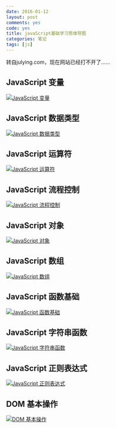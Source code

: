 ```yaml
---
date: 2016-01-12
layout: post
comments: yes
code: yes
title: javaScript基础学习思维导图
categories: 笔记
tags: [js]
---
```


转自julying.com，现在网站已经打不开了……

## JavaScript 变量

[![JavaScript 变量](/uploads/2016/01/172629239.gif)](/uploads/2016/01/172629239.gif)

## JavaScript 数据类型

[![JavaScript 数据类型](/uploads/2016/01/172629238.gif)](/uploads/2016/01/172629238.gif)

## JavaScript 运算符

[![JavaScript 运算符](/uploads/2016/01/172629234.gif)](/uploads/2016/01/172629234.gif)

## JavaScript 流程控制

[![JavaScript 流程控制](/uploads/2016/01/172629235.gif)](/uploads/2016/01/172629235.gif)

## JavaScript 对象

[![JavaScript 对象](/uploads/2016/01/172629240.gif)](/uploads/2016/01/172629240.gif)

## JavaScript 数组

[![JavaScript 数组](/uploads/2016/01/172629232.gif)](/uploads/2016/01/172629232.gif)

## JavaScript 函数基础

[![JavaScript 函数基础](/uploads/2016/01/172629233.gif)](/uploads/2016/01/172629233.gif)

## JavaScript 字符串函数

[![JavaScript 字符串函数](/uploads/2016/01/172629237.gif)](/uploads/2016/01/172629237.gif)

## JavaScript 正则表达式

[![JavaScript 正则表达式](/uploads/2016/01/172629236.gif)](/uploads/2016/01/172629236.gif)

## DOM 基本操作

[![DOM 基本操作](/uploads/2016/01/172629241.gif)](/uploads/2016/01/172629241.gif)